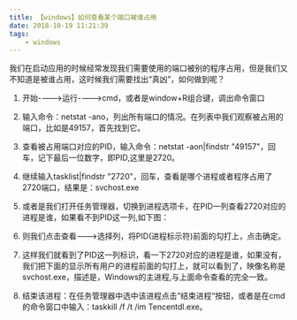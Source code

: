```yaml
---
title: 【windows】如何查看某个端口被谁占用
date: 2018-10-19 11:21:39
tags: 
    - windows
---
```


我们在启动应用的时候经常发现我们需要使用的端口被别的程序占用，但是我们又不知道是被谁占用，这时候我们需要找出“真凶”，如何做到呢？

1. 开始---->运行---->cmd，或者是window+R组合键，调出命令窗口

2. 输入命令：netstat -ano，列出所有端口的情况。在列表中我们观察被占用的端口，比如是49157，首先找到它。

3. 查看被占用端口对应的PID，输入命令：netstat -aon|findstr "49157"，回车，记下最后一位数字，即PID,这里是2720。

4. 继续输入tasklist|findstr "2720"，回车，查看是哪个进程或者程序占用了2720端口，结果是：svchost.exe

5. 或者是我们打开任务管理器，切换到进程选项卡，在PID一列查看2720对应的进程是谁，如果看不到PID这一列,如下图：

6. 则我们点击查看--->选择列，将PID(进程标示符)前面的勾打上，点击确定。

7. 这样我们就看到了PID这一列标识，看一下2720对应的进程是谁，如果没有，我们把下面的显示所有用户的进程前面的勾打上，就可以看到了，映像名称是svchost.exe，描述是，Windows的主进程,与上面命令查看的完全一致。

8. 结束该进程：在任务管理器中选中该进程点击”结束进程“按钮，或者是在cmd的命令窗口中输入：taskkill /f /t /im Tencentdl.exe。

